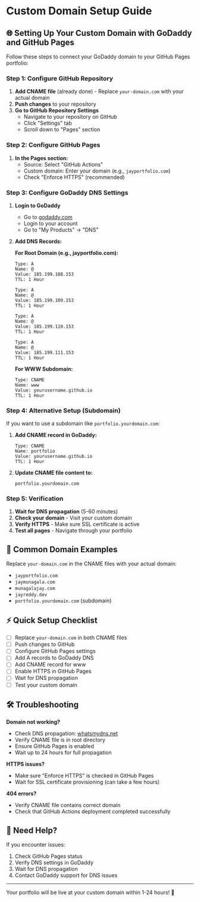# Custom Domain Setup Guide

## 🌐 Setting Up Your Custom Domain with GoDaddy and GitHub Pages

Follow these steps to connect your GoDaddy domain to your GitHub Pages portfolio:

### Step 1: Configure GitHub Repository

1. **Add CNAME file** (already done) - Replace `your-domain.com` with your actual domain
2. **Push changes** to your repository
3. **Go to GitHub Repository Settings**
   - Navigate to your repository on GitHub
   - Click "Settings" tab
   - Scroll down to "Pages" section

### Step 2: Configure GitHub Pages

1. **In the Pages section:**
   - Source: Select "GitHub Actions" 
   - Custom domain: Enter your domain (e.g., `jayportfolio.com`)
   - Check "Enforce HTTPS" (recommended)

### Step 3: Configure GoDaddy DNS Settings

1. **Login to GoDaddy**
   - Go to [godaddy.com](https://godaddy.com)
   - Login to your account
   - Go to "My Products" → "DNS"

2. **Add DNS Records:**

   **For Root Domain (e.g., jayportfolio.com):**
   ```
   Type: A
   Name: @
   Value: 185.199.108.153
   TTL: 1 Hour
   ```
   ```
   Type: A  
   Name: @
   Value: 185.199.109.153
   TTL: 1 Hour
   ```
   ```
   Type: A
   Name: @  
   Value: 185.199.110.153
   TTL: 1 Hour
   ```
   ```
   Type: A
   Name: @
   Value: 185.199.111.153  
   TTL: 1 Hour
   ```

   **For WWW Subdomain:**
   ```
   Type: CNAME
   Name: www
   Value: yourusername.github.io
   TTL: 1 Hour
   ```

### Step 4: Alternative Setup (Subdomain)

If you want to use a subdomain like `portfolio.yourdomain.com`:

1. **Add CNAME record in GoDaddy:**
   ```
   Type: CNAME
   Name: portfolio
   Value: yourusername.github.io
   TTL: 1 Hour
   ```

2. **Update CNAME file content to:**
   ```
   portfolio.yourdomain.com
   ```

### Step 5: Verification

1. **Wait for DNS propagation** (5-60 minutes)
2. **Check your domain** - Visit your custom domain
3. **Verify HTTPS** - Make sure SSL certificate is active
4. **Test all pages** - Navigate through your portfolio

## 🔧 Common Domain Examples

Replace `your-domain.com` in the CNAME files with your actual domain:

- `jayportfolio.com`
- `jaymunagala.com`  
- `munagalajay.com`
- `jayreddy.dev`
- `portfolio.yourdomain.com` (subdomain)

## ⚡ Quick Setup Checklist

- [ ] Replace `your-domain.com` in both CNAME files
- [ ] Push changes to GitHub
- [ ] Configure GitHub Pages settings
- [ ] Add A records to GoDaddy DNS
- [ ] Add CNAME record for www
- [ ] Enable HTTPS in GitHub Pages
- [ ] Wait for DNS propagation
- [ ] Test your custom domain

## 🛠️ Troubleshooting

**Domain not working?**
- Check DNS propagation: [whatsmydns.net](https://whatsmydns.net)
- Verify CNAME file is in root directory
- Ensure GitHub Pages is enabled
- Wait up to 24 hours for full propagation

**HTTPS issues?**
- Make sure "Enforce HTTPS" is checked in GitHub Pages
- Wait for SSL certificate provisioning (can take a few hours)

**404 errors?**
- Verify CNAME file contains correct domain
- Check that GitHub Actions deployment completed successfully

## 📧 Need Help?

If you encounter issues:
1. Check GitHub Pages status
2. Verify DNS settings in GoDaddy
3. Wait for DNS propagation
4. Contact GoDaddy support for DNS issues

---

Your portfolio will be live at your custom domain within 1-24 hours! 🚀